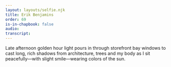 ```yaml
---
layout: layouts/selfie.njk
title: Erik Benjamins
order: 69
is-in-chapbook: false
audio:
transcript:
---
```


Late afternoon golden hour light pours in through storefront bay windows to cast long, rich shadows from architecture, trees and my body as I sit peacefully—with slight smile—wearing colors of the sun.
